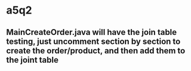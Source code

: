 # a5q2

## MainCreateOrder.java will have the join table testing, just uncomment section by section to create the order/product, and then add them to the joint table